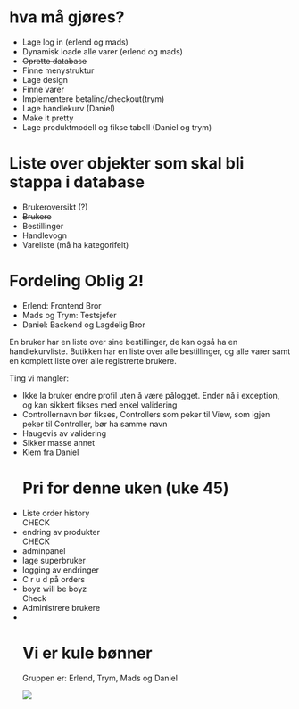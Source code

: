 # hva må gjøres?
<ul>
<li>Lage log in (erlend og mads)</li>
<li>Dynamisk loade alle varer (erlend og mads)</li>
<li><del>Oprette database</del></li>
<li>Finne menystruktur</li>
<li>Lage design</li>
<li>Finne varer</li>
<li>Implementere betaling/checkout(trym)</li>
<li>Lage handlekurv (Daniel)</li>
<li>Make it pretty</li>
<li>Lage produktmodell og fikse tabell (Daniel og trym)</li>
</ul>



# Liste over objekter som skal bli stappa i database


<ul>
<li>Brukeroversikt (?)</li>
<li><del>Brukere</del></li>
<li>Bestillinger</li>
<li>Handlevogn</li>
<li>Vareliste (må ha kategorifelt)</li>
</ul>

# Fordeling Oblig 2!

<ul>
<li>Erlend: Frontend Bror</li>
<li>Mads og Trym: Testsjefer</li>
<li>Daniel: Backend og Lagdelig Bror</li>
</ul>


En bruker har en liste over sine bestillinger, de kan også ha en handlekurvliste. Butikken har en liste over alle bestillinger, og alle varer samt en komplett liste over alle registrerte brukere.

Ting vi mangler:
<ul>
<li>Ikke la bruker endre profil uten å være pålogget. Ender nå i exception, og kan sikkert fikses med enkel validering</li>
<li>Controllernavn bør fikses, Controllers som peker til View, som igjen peker til Controller, bør ha samme navn</li>
<li>Haugevis av validering</li>
<li>Sikker masse annet</li>
<li>Klem fra Daniel</li>

# Pri for denne uken (uke 45)

<li>Liste order history</li>CHECK
<li>endring av produkter</li>CHECK
<li>adminpanel</li>
<li>lage superbruker</li>
<li>logging av endringer</li>
<li>C r u d på orders</li>
<li>boyz will be boyz</li>Check
<li>Administrere brukere</li>
<li></li>



# Vi er kule bønner

Gruppen er: Erlend, Trym, Mads og Daniel

![](http://i.imgur.com/WE9rD1U.png)
